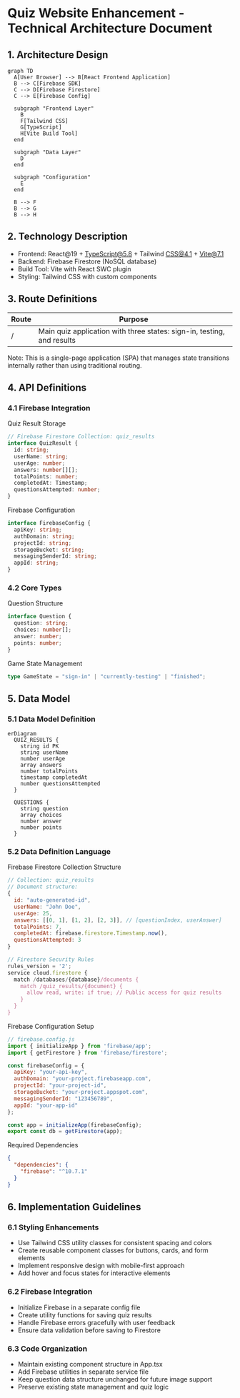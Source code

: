 # Quiz Website Enhancement - Technical Architecture Document

## 1. Architecture Design

```mermaid
graph TD
  A[User Browser] --> B[React Frontend Application]
  B --> C[Firebase SDK]
  C --> D[Firebase Firestore]
  C --> E[Firebase Config]

  subgraph "Frontend Layer"
    B
    F[Tailwind CSS]
    G[TypeScript]
    H[Vite Build Tool]
  end

  subgraph "Data Layer"
    D
  end

  subgraph "Configuration"
    E
  end

  B --> F
  B --> G
  B --> H
```

## 2. Technology Description
- Frontend: React@19 + TypeScript@5.8 + Tailwind CSS@4.1 + Vite@7.1
- Backend: Firebase Firestore (NoSQL database)
- Build Tool: Vite with React SWC plugin
- Styling: Tailwind CSS with custom components

## 3. Route Definitions
| Route | Purpose |
|-------|---------|
| / | Main quiz application with three states: sign-in, testing, and results |

Note: This is a single-page application (SPA) that manages state transitions internally rather than using traditional routing.

## 4. API Definitions

### 4.1 Firebase Integration

Quiz Result Storage
```typescript
// Firebase Firestore Collection: quiz_results
interface QuizResult {
  id: string;
  userName: string;
  userAge: number;
  answers: number[][];
  totalPoints: number;
  completedAt: Timestamp;
  questionsAttempted: number;
}
```

Firebase Configuration
```typescript
interface FirebaseConfig {
  apiKey: string;
  authDomain: string;
  projectId: string;
  storageBucket: string;
  messagingSenderId: string;
  appId: string;
}
```

### 4.2 Core Types

Question Structure
```typescript
interface Question {
  question: string;
  choices: number[];
  answer: number;
  points: number;
}
```

Game State Management
```typescript
type GameState = "sign-in" | "currently-testing" | "finished";
```

## 5. Data Model

### 5.1 Data Model Definition
```mermaid
erDiagram
  QUIZ_RESULTS {
    string id PK
    string userName
    number userAge
    array answers
    number totalPoints
    timestamp completedAt
    number questionsAttempted
  }
  
  QUESTIONS {
    string question
    array choices
    number answer
    number points
  }
```

### 5.2 Data Definition Language

Firebase Firestore Collection Structure
```javascript
// Collection: quiz_results
// Document structure:
{
  id: "auto-generated-id",
  userName: "John Doe",
  userAge: 25,
  answers: [[0, 1], [1, 2], [2, 3]], // [questionIndex, userAnswer]
  totalPoints: 7,
  completedAt: firebase.firestore.Timestamp.now(),
  questionsAttempted: 3
}

// Firestore Security Rules
rules_version = '2';
service cloud.firestore {
  match /databases/{database}/documents {
    match /quiz_results/{document} {
      allow read, write: if true; // Public access for quiz results
    }
  }
}
```

Firebase Configuration Setup
```javascript
// firebase.config.js
import { initializeApp } from 'firebase/app';
import { getFirestore } from 'firebase/firestore';

const firebaseConfig = {
  apiKey: "your-api-key",
  authDomain: "your-project.firebaseapp.com",
  projectId: "your-project-id",
  storageBucket: "your-project.appspot.com",
  messagingSenderId: "123456789",
  appId: "your-app-id"
};

const app = initializeApp(firebaseConfig);
export const db = getFirestore(app);
```

Required Dependencies
```json
{
  "dependencies": {
    "firebase": "^10.7.1"
  }
}
```

## 6. Implementation Guidelines

### 6.1 Styling Enhancements
- Use Tailwind CSS utility classes for consistent spacing and colors
- Create reusable component classes for buttons, cards, and form elements
- Implement responsive design with mobile-first approach
- Add hover and focus states for interactive elements

### 6.2 Firebase Integration
- Initialize Firebase in a separate config file
- Create utility functions for saving quiz results
- Handle Firebase errors gracefully with user feedback
- Ensure data validation before saving to Firestore

### 6.3 Code Organization
- Maintain existing component structure in App.tsx
- Add Firebase utilities in separate service file
- Keep question data structure unchanged for future image support
- Preserve existing state management and quiz logic